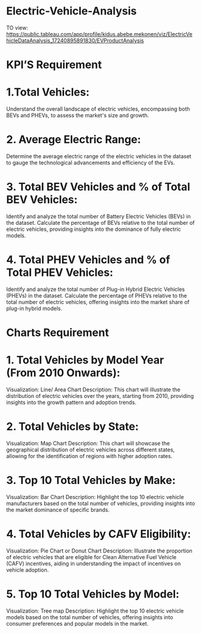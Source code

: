 # Electric-Vehicle-Analysis
TO view: https://public.tableau.com/app/profile/kidus.abebe.mekonen/viz/ElectricVehicleDataAnalysis_17240895891830/EVProductAnalysis
# KPI’S Requirement
# 1.Total Vehicles:
Understand the overall landscape of electric vehicles, encompassing both BEVs and PHEVs, to assess the market's size and growth.
# 2. Average Electric Range:
Determine the average electric range of the electric vehicles in the dataset to gauge the technological advancements and efficiency of the EVs.
# 3. Total BEV Vehicles and % of Total BEV Vehicles:
Identify and analyze the total number of Battery Electric Vehicles (BEVs) in the dataset.
Calculate the percentage of BEVs relative to the total number of electric vehicles, providing insights into the dominance of fully electric models.
# 4. Total PHEV Vehicles and % of Total PHEV Vehicles:
Identify and analyze the total number of Plug-in Hybrid Electric Vehicles (PHEVs) in the dataset.
Calculate the percentage of PHEVs relative to the total number of electric vehicles, offering insights into the market share of plug-in hybrid models.

# Charts Requirement
# 1. Total Vehicles by Model Year (From 2010 Onwards):
Visualization: Line/ Area Chart
Description: This chart will illustrate the distribution of electric vehicles over the years, starting from 2010, providing insights into the growth pattern and adoption trends.
# 2. Total Vehicles by State:
Visualization: Map Chart 
Description: This chart will showcase the geographical distribution of electric vehicles across different states, allowing for the identification of regions with higher adoption rates.
# 3. Top 10 Total Vehicles by Make:
Visualization: Bar Chart 
Description: Highlight the top 10 electric vehicle manufacturers based on the total number of vehicles, providing insights into the market dominance of specific brands.
# 4. Total Vehicles by CAFV Eligibility:
Visualization: Pie Chart or Donut Chart
Description: Illustrate the proportion of electric vehicles that are eligible for Clean Alternative Fuel Vehicle (CAFV) incentives, aiding in understanding the impact of incentives on vehicle adoption.
# 5. Top 10 Total Vehicles by Model:
Visualization: Tree map
Description: Highlight the top 10 electric vehicle models based on the total number of vehicles, offering insights into consumer preferences and popular models in the market.
